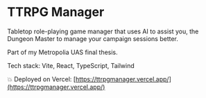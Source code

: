 # TTRPG Manager

Tabletop role-playing game manager that uses AI to assist you, the Dungeon Master to manage your campaign sessions better.

Part of my Metropolia UAS final thesis.

Tech stack:
Vite, React, TypeScript, Tailwind

:boom: Deployed on Vercel: [https://ttrpgmanager.vercel.app/](https://ttrpgmanager.vercel.app/)
